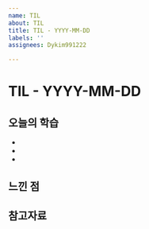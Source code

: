 ```yaml
---
name: TIL
about: TIL
title: TIL - YYYY-MM-DD
labels: ''
assignees: Dykim991222

---
```


# TIL - YYYY-MM-DD

## 오늘의 학습
-
-
-

## 느낀 점

## 참고자료

